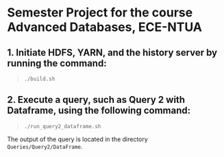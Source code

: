 # Semester Project for the course Advanced Databases, ECE-NTUA
## 1. Initiate HDFS, YARN, and the history server by running the command:
> ```
>./build.sh
> ```
	
## 2. Execute a query, such as Query 2 with Dataframe, using the following command:
> ``` 
>./run_query2_dataframe.sh
> ```
The output of the query is located in the directory ```Queries/Query2/DataFrame```.
